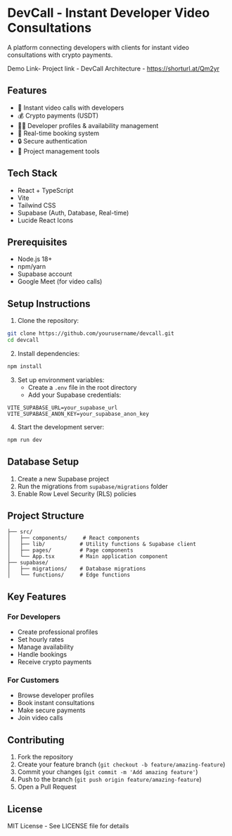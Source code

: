 # DevCall - Instant Developer Video Consultations

A platform connecting developers with clients for instant video consultations with crypto payments.

Demo Link- 
Project link -
DevCall Architecture - https://shorturl.at/Qm2yr

## Features

- 🎥 Instant video calls with developers
- 💰 Crypto payments (USDT)
- 👨‍💻 Developer profiles & availability management
- 📅 Real-time booking system
- 🔒 Secure authentication
- 💼 Project management tools

## Tech Stack

- React + TypeScript
- Vite
- Tailwind CSS
- Supabase (Auth, Database, Real-time)
- Lucide React Icons

## Prerequisites

- Node.js 18+
- npm/yarn
- Supabase account
- Google Meet (for video calls)

## Setup Instructions

1. Clone the repository:
```bash
git clone https://github.com/yourusername/devcall.git
cd devcall
```

2. Install dependencies:
```bash
npm install
```

3. Set up environment variables:
   - Create a `.env` file in the root directory
   - Add your Supabase credentials:
```env
VITE_SUPABASE_URL=your_supabase_url
VITE_SUPABASE_ANON_KEY=your_supabase_anon_key
```

4. Start the development server:
```bash
npm run dev
```

## Database Setup

1. Create a new Supabase project
2. Run the migrations from `supabase/migrations` folder
3. Enable Row Level Security (RLS) policies

## Project Structure

```
├── src/
│   ├── components/     # React components
│   ├── lib/           # Utility functions & Supabase client
│   ├── pages/         # Page components
│   └── App.tsx        # Main application component
├── supabase/
│   ├── migrations/    # Database migrations
│   └── functions/     # Edge functions
```

## Key Features

### For Developers
- Create professional profiles
- Set hourly rates
- Manage availability
- Handle bookings
- Receive crypto payments

### For Customers
- Browse developer profiles
- Book instant consultations
- Make secure payments
- Join video calls

## Contributing

1. Fork the repository
2. Create your feature branch (`git checkout -b feature/amazing-feature`)
3. Commit your changes (`git commit -m 'Add amazing feature'`)
4. Push to the branch (`git push origin feature/amazing-feature`)
5. Open a Pull Request

## License

MIT License - See LICENSE file for details
